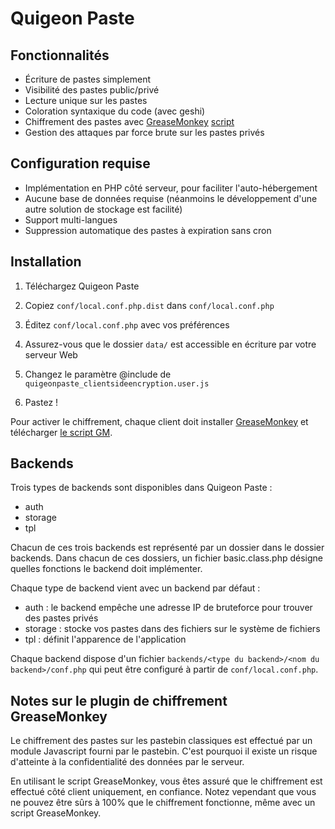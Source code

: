 # Quigeon Paste

## Fonctionnalités
- Écriture de pastes simplement 
- Visibilité des pastes public/privé
- Lecture unique sur les pastes
- Coloration syntaxique du code (avec geshi)
- Chiffrement des pastes avec [GreaseMonkey](https://addons.mozilla.org/fr/firefox/addon/greasemonkey/) [script](quigeonpaste_clientsideencryption.user.js)
- Gestion des attaques par force brute sur les pastes privés

## Configuration requise 

- Implémentation en PHP côté serveur, pour faciliter l'auto-hébergement
- Aucune base de données requise (néanmoins le développement d'une autre solution de stockage est facilité)
- Support multi-langues
- Suppression automatique des pastes à expiration sans cron

## Installation

1) Téléchargez Quigeon Paste

2) Copiez `conf/local.conf.php.dist` dans `conf/local.conf.php`

3) Éditez `conf/local.conf.php` avec vos préférences

4) Assurez-vous que le dossier `data/` est accessible en écriture par votre serveur Web

5) Changez le paramètre @include de `quigeonpaste_clientsideencryption.user.js`

6) Pastez !

Pour activer le chiffrement, chaque client doit installer
[GreaseMonkey](https://addons.mozilla.org/fr/firefox/addon/greasemonkey/)
et télécharger [le script GM](quigeonpaste_clientsideencryption.user.js).

## Backends

Trois types de backends sont disponibles dans Quigeon Paste :
- auth
- storage
- tpl

Chacun de ces trois backends est représenté par un dossier dans le dossier backends.
Dans chacun de ces dossiers, un fichier basic.class.php désigne quelles fonctions le backend doit implémenter.

Chaque type de backend vient avec un backend par défaut :
- auth : le backend empêche une adresse IP de bruteforce pour trouver des pastes privés
- storage : stocke vos pastes dans des fichiers sur le système de fichiers
- tpl : définit l'apparence de l'application

Chaque backend dispose d'un fichier ``backends/<type du backend>/<nom du backend>/conf.php`` qui peut être configuré à partir de `conf/local.conf.php`.

## Notes sur le plugin de chiffrement GreaseMonkey 

Le chiffrement des pastes sur les pastebin classiques est effectué par un module Javascript fourni par le pastebin. C'est pourquoi il existe un risque d'atteinte à la confidentialité des données par le serveur.

En utilisant le script GreaseMonkey, vous êtes assuré que le chiffrement est effectué côté client uniquement, en confiance. Notez vependant que vous ne pouvez être sûrs à 100% que le chiffrement fonctionne, même avec un script GreaseMonkey.
